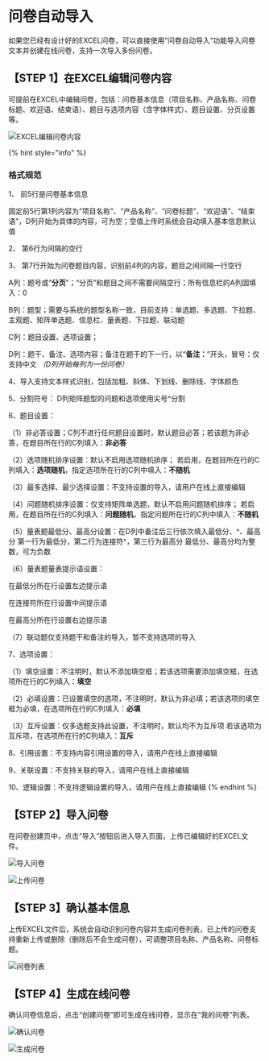 # 问卷自动导入

如果您已经有设计好的EXCEL问卷，可以直接使用”问卷自动导入“功能导入问卷文本并创建在线问卷，支持一次导入多份问卷。

## 【STEP 1】在EXCEL编辑问卷内容

可提前在EXCEL中编辑问卷，包括：问卷基本信息（项目名称、产品名称、问卷标题、欢迎语、结束语）、题目与选项内容（含字体样式）、题目设置、分页设置等。

![EXCEL&#x7F16;&#x8F91;&#x95EE;&#x5377;&#x5185;&#x5BB9;](../../../.gitbook/assets/image%20%28329%29.png)

{% hint style="info" %}
### 格式规范 

1、 前5行是问卷基本信息

固定前5行第1列内容为“项目名称”、“产品名称”、“问卷标题”、“欢迎语”、“结束语”，D列开始为具体的内容，可为空；空值上传时系统会自动填入基本信息默认值 

2、 第6行为间隔的空行 

3、 第7行开始为问卷题目内容，识别前4列的内容，题目之间间隔一行空行 

A列：题号或“**分页**”；“分页”和题目之间不需要间隔空行；所有信息栏的A列固填入：0 

B列：题型；需要与系统的题型名称一致，目前支持：单选题、多选题、下拉题、主观题、矩阵单选题、信息栏、量表题、下拉题、联动题 

C列：题目设置、选项设置； 

D列：题干、备注、选项内容；备注在题干的下一行，以“**备注：**”开头，冒号：仅支持中文 _（D列开始每列为一份问卷）_ 

4、导入支持文本样式识别，包括加粗、斜体、下划线、删除线、字体颜色 

5、分割符号： D列矩阵题型的问题和选项使用尖号^分割 

6、题目设置： 

（1）非必答设置；C列不进行任何题目设置时，默认题目必答；若该题为非必答，在题目所在行的C列填入：**非必答** 

（2）选项随机排序设置：默认不启用选项随机排序； 若启用，在题目所在行的C列填入：**选项随机**，指定选项所在行的C列中填入：**不随机** 

（3）最多选择、最少选择设置：不支持设置的导入，请用户在线上直接编辑 

（4）问题随机排序设置：仅支持矩阵单选题，默认不启用问题随机排序； 若启用，在题目所在行的C列填入：**问题随机**，指定问题所在行的C列中填入：**不随机** 

（5）量表题最低分、最高分设置：在D列中备注后三行依次填入最低分、^、最高分 第一行为最低分，第二行为连接符^，第三行为最高分 最低分、最高分均为整数，可为负数 

（6）量表题量表提示语设置： 

在最低分所在行设置左边提示语 

在连接符所在行设置中间提示语 

在最高分所在行设置右边提示语 

（7）联动题仅支持题干和备注的导入，暂不支持选项的导入 

7、选项设置： 

（1）填空设置：不注明时，默认不添加填空框；若该选项需要添加填空框，在选项所在行的C列填入：**填空** 

（2）必填设置：已设置填空的选项，不注明时，默认为非必填；若该选项的填空框为必填，在选项所在行的C列填入：**必填** 

（3）互斥设置：仅多选题支持此设置，不注明时，默认均不为互斥项 若该选项为互斥项，在选项所在行的C列填入：**互斥** 

8、引用设置：不支持内容引用设置的导入，请用户在线上直接编辑 

9、关联设置：不支持关联的导入，请用户在线上直接编辑 

10、逻辑设置：不支持逻辑设置的导入，请用户在线上直接编辑
{% endhint %}

## 【STEP 2】导入问卷

在问卷创建页中，点击“导入”按钮后进入导入页面，上传已编辑好的EXCEL文件。

![&#x5BFC;&#x5165;&#x95EE;&#x5377;](../../../.gitbook/assets/image%20%28358%29.png)

![&#x4E0A;&#x4F20;&#x95EE;&#x5377;](../../../.gitbook/assets/image%20%28313%29.png)

## 【STEP 3】确认基本信息

上传EXCEL文件后，系统会自动识别问卷内容并生成问卷列表，已上传的问卷支持重新上传或删除（删除后不会生成问卷），可调整项目名称、产品名称、问卷标题。

![&#x95EE;&#x5377;&#x5217;&#x8868;](../../../.gitbook/assets/image%20%28139%29.png)

## 【STEP 4】生成在线问卷

确认问卷信息后，点击“创建问卷”即可生成在线问卷，显示在“我的问卷”列表。

![&#x786E;&#x8BA4;&#x95EE;&#x5377;](../../../.gitbook/assets/image%20%2866%29.png)

![&#x751F;&#x6210;&#x95EE;&#x5377;](../../../.gitbook/assets/image%20%28367%29.png)

